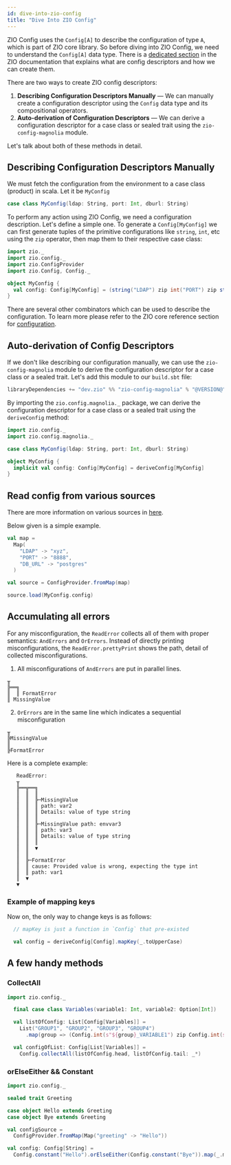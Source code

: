 ```yaml
---
id: dive-into-zio-config
title: "Dive Into ZIO Config"
---
```


ZIO Config uses the `Config[A]` to describe the configuration of type `A`, which is part of ZIO core library. So before diving into ZIO Config, we need to understand the `Config[A]` data type. There is a [dedicated section](https://zio.dev/reference/configuration/) in the ZIO documentation that explains what are config descriptors and how we can create them.

There are two ways to create ZIO config descriptors:
1. **Describing Configuration Descriptors Manually** — We can manually create a configuration descriptor using the `Config` data type and its compositional operators.
2. **Auto-derivation of Configuration Descriptors** — We can derive a configuration descriptor for a case class or sealed trait using the `zio-config-magnolia` module.

Let's talk about both of these methods in detail.

## Describing Configuration Descriptors Manually

We must fetch the configuration from the environment to a case class (product) in scala. Let it be `MyConfig`

```scala mdoc:silent
case class MyConfig(ldap: String, port: Int, dburl: String)
```

To perform any action using ZIO Config, we need a configuration description. Let's define a simple one. To generate a `Config[MyConfig]` we can first generate tuples of the primitive configurations like `string`, `int`, etc using the `zip` operator, then map them to their respective case class:

```scala mdoc:silent
import zio._
import zio.config._
import zio.ConfigProvider
import zio.Config, Config._

object MyConfig {
  val config: Config[MyConfig] = (string("LDAP") zip int("PORT") zip string("DB_URL")).to[MyConfig]
}
```

There are several other combinators which can be used to describe the configuration. To learn more please refer to the ZIO core reference section for [configuration](https://zio.dev/reference/configuration/).

## Auto-derivation of Config Descriptors

If we don't like describing our configuration manually, we can use the `zio-config-magnolia` module to derive the configuration descriptor for a case class or a sealed trait. Let's add this module to our `build.sbt` file:

```scala
libraryDependencies += "dev.zio" %% "zio-config-magnolia" % "@VERSION@"
```

By importing the `zio.config.magnolia._` package, we can derive the configuration descriptor for a case class or a sealed trait using the `deriveConfig` method:

```scala mdoc:silent:nest
import zio.config._
import zio.config.magnolia._

case class MyConfig(ldap: String, port: Int, dburl: String)

object MyConfig {
  implicit val config: Config[MyConfig] = deriveConfig[MyConfig]
}
```

## Read config from various sources

There are more information on various sources in [here](read-from-various-sources.md).

Below given is a simple example.

```scala mdoc:silent
val map =
  Map(
    "LDAP" -> "xyz",
    "PORT" -> "8888",
    "DB_URL" -> "postgres"
  )

val source = ConfigProvider.fromMap(map)

source.load(MyConfig.config)
```

## Accumulating all errors

For any misconfiguration, the `ReadError` collects all of them with proper semantics: `AndErrors` and `OrErrors`.
Instead of directly printing misconfigurations, the `ReadError.prettyPrint` shows the path, detail of collected misconfigurations.

1. All misconfigurations of `AndErrors` are put in parallel lines.

```text
╥
╠══╗ 
║  ║ FormatError
║ MissingValue
``` 

2. `OrErrors` are in the same line which indicates a sequential misconfiguration

```text
╥
╠MissingValue
║
╠FormatError
```

Here is a complete example:

```text
   ReadError:
   ╥
   ╠══╦══╗
   ║  ║  ║
   ║  ║  ╠─MissingValue
   ║  ║  ║ path: var2
   ║  ║  ║ Details: value of type string
   ║  ║  ║ 
   ║  ║  ╠─MissingValue path: envvar3
   ║  ║  ║ path: var3
   ║  ║  ║ Details: value of type string
   ║  ║  ║ 
   ║  ║  ▼
   ║  ║
   ║  ╠─FormatError
   ║  ║ cause: Provided value is wrong, expecting the type int
   ║  ║ path: var1
   ║  ▼
   ▼
```

### Example of mapping keys

Now on, the only way to change keys is as follows:

```scala
  // mapKey is just a function in `Config` that pre-existed

  val config = deriveConfig[Config].mapKey(_.toUpperCase)
```

## A few handy methods

### CollectAll

```scala mdoc:compile-only
import zio.config._

  final case class Variables(variable1: Int, variable2: Option[Int])

  val listOfConfig: List[Config[Variables]] =
    List("GROUP1", "GROUP2", "GROUP3", "GROUP4")
      .map(group => (Config.int(s"${group}_VARIABLE1") zip Config.int(s"${group}_VARIABLE2").optional).to[Variables])

  val configOfList: Config[List[Variables]] =
    Config.collectAll(listOfConfig.head, listOfConfig.tail: _*)
```

### orElseEither && Constant

```scala mdoc:compile-only
import zio.config._ 

sealed trait Greeting

case object Hello extends Greeting
case object Bye extends Greeting

val configSource = 
  ConfigProvider.fromMap(Map("greeting" -> "Hello"))

val config: Config[String] = 
  Config.constant("Hello").orElseEither(Config.constant("Bye")).map(_.merge)
```


